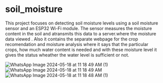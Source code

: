 # soil_moisture
This project focuses on detecting soil moisture levels using a soil moisture sensor and an ESP32 Wi-Fi module. The sensor measures the moisture content in the soil and atransmits this data to a server.where the moisture data viewed . Also it contains the separate webpage for the crop recomendation and   moisture analysis where it says that the particular crops, how much water content is needed and with these moisture level it gives the status wheather the water level is sufficient or not.

![WhatsApp Image 2024-05-18 at 11 18 49 AM (1)](https://github.com/4sf21cs116/soil_moisture/assets/135849003/72ad40ed-8577-4799-9c60-ca4ee681a6ac)
![WhatsApp Image 2024-05-18 at 11 18 49 AM](https://github.com/4sf21cs116/soil_moisture/assets/135849003/e22ee650-118d-4890-a7d0-41886ea2b30e)
![WhatsApp Image 2024-05-18 at 11 18 48 AM (1)](https://github.com/4sf21cs116/soil_moisture/assets/135849003/d2ce5bcd-f577-49b3-80b1-39377a0b20bb)

